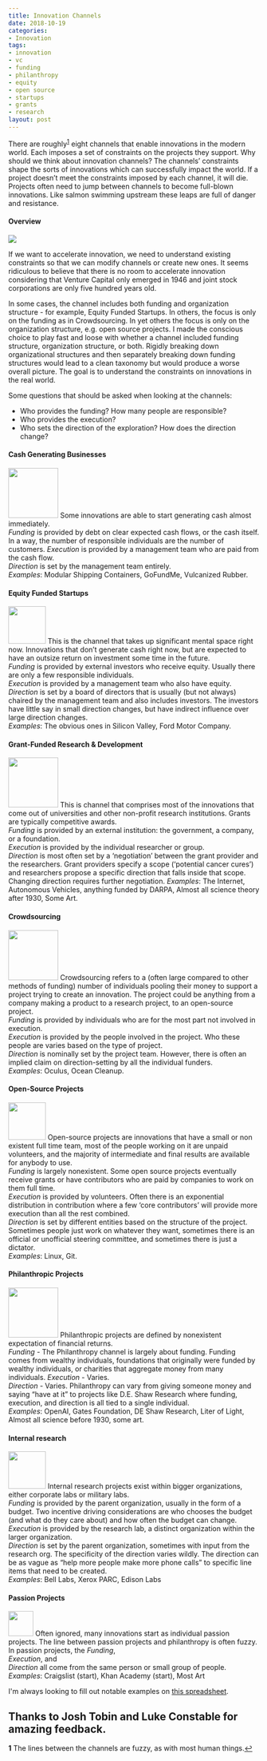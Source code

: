 ```yaml
---
title: Innovation Channels
date: 2018-10-19
categories:
- Innovation
tags:
- innovation
- vc
- funding
- philanthropy
- equity
- open source
- startups
- grants
- research
layout: post
---
```


There are roughly<sup id="a1">[1](#f1)</sup> eight channels that enable innovations in the modern world.  Each imposes a set of constraints on the projects they support. Why should we think about innovation channels? The channels’ constraints shape the sorts of innovations which can successfully impact the world. If a project doesn’t meet the constraints imposed by each channel, it will die. Projects often need to jump between channels to become full-blown innovations. Like salmon swimming upstream these leaps are full of danger and resistance.

#### Overview
![](https://s3-us-west-1.amazonaws.com/zaaron-personal/innovation-channel-table.png)

If we want to accelerate innovation, we need to understand existing constraints so that we can modify channels or create new ones. It seems ridiculous to believe that there is no room to accelerate innovation considering that Venture Capital only emerged in 1946 and joint stock corporations are only five hundred years old.

In some cases, the channel includes both funding and organization structure - for example, Equity Funded Startups. In others, the focus is only on the funding as in Crowdsourcing. In yet others the focus is only on the organization structure, e.g. open source projects. I made the conscious choice to play fast and loose with whether a channel included funding structure, organization structure, or both. Rigidly breaking down organizational structures and then separately breaking down funding structures would lead to a clean taxonomy but would produce a worse overall picture. The goal is to understand the constraints on innovations in the real world.

Some questions that should be asked when looking at the channels:
- Who provides the funding? How many people are responsible?
- Who provides the execution?
- Who sets the direction of the exploration? How does the direction change?


#### Cash Generating Businesses
 <img src="https://s3-us-west-1.amazonaws.com/zaaron-personal/cash-flow-symbol.png" width="100"/> Some innovations are able to start generating cash almost immediately.  
*Funding* is provided by debt on clear expected cash flows, or the cash itself. In a way, the number of responsible individuals are the number of customers.
*Execution* is provided by a management team who are paid from the cash flow.  
*Direction* is set by the management team entirely.  
*Examples*: Modular Shipping Containers, GoFundMe, Vulcanized Rubber.

#### Equity Funded Startups
<img src="https://s3-us-west-1.amazonaws.com/zaaron-personal/equity-symbol.png" width="75"/> This is the channel that takes up significant mental space right now. Innovations that don’t generate cash right now, but are expected to have an outsize return on investment some time in the future.  
*Funding* is provided by external investors who receive equity. Usually there are only a few responsible individuals.  
*Execution* is provided by a management team who also have equity.    
*Direction* is set by a board of directors that is usually (but not always) chaired by the management team and also includes investors. The investors have little say in small direction changes, but have indirect influence over large direction changes.  
*Examples*: The obvious ones in Silicon Valley, Ford Motor Company.

#### Grant-Funded Research & Development
<img src="https://s3-us-west-1.amazonaws.com/zaaron-personal/grant-symbol.png" width="100"/> This is channel that comprises most of the innovations that come out of universities and other non-profit research institutions. Grants are typically competitive awards.  
*Funding* is provided by an external institution: the government, a company, or a foundation.  
*Execution* is provided by the individual researcher or group.  
*Direction* is most often set by a ‘negotiation’ between the grant provider and the researchers. Grant providers specify a scope (‘potential cancer cures’) and researchers propose a specific direction that falls inside that scope. Changing direction requires further negotiation.
*Examples*: The Internet, Autonomous Vehicles, anything funded by DARPA, Almost all science theory after 1930, Some Art.

#### Crowdsourcing
<img src="https://s3-us-west-1.amazonaws.com/zaaron-personal/crowdsourcing-symbol.png" width="100"/> Crowdsourcing refers to a (often large compared to other methods of funding) number of individuals pooling their money to support a project trying to create an innovation. The project could be anything from a company making a product to a research project, to an open-source project.  
*Funding* is provided by individuals who are for the most part not involved in execution.  
*Execution* is provided by the people involved in the project. Who these people are varies based on the type of project.  
*Direction* is nominally set by the project team. However, there is often an implied claim on direction-setting by all the individual funders.  
*Examples*: Oculus, Ocean Cleanup.

#### Open-Source Projects
<img src="https://s3-us-west-1.amazonaws.com/zaaron-personal/open-source-symbol.png" width="75" /> Open-source projects are innovations that have a small or non existent full time team, most of the people working on it are unpaid volunteers, and the majority of intermediate and final results are available for anybody to use.  
*Funding* is largely nonexistent. Some open source projects eventually receive grants or have contributors who are paid by companies to work on them full time.  
*Execution* is provided by volunteers. Often there is an exponential distribution in contribution where a few ‘core contributors’ will provide more execution than all the rest combined.  
*Direction* is set by different entities based on the structure of the project. Sometimes people just work on whatever they want, sometimes there is an official or unofficial steering committee, and sometimes there is just a dictator.  
*Examples*: Linux, Git.  

#### Philanthropic Projects
<img src="https://s3-us-west-1.amazonaws.com/zaaron-personal/philanthropy-symbol.png" width="100"/> Philanthropic projects are defined by nonexistent expectation of financial returns.  
 *Funding* - The Philanthropy channel is largely about funding. Funding comes from wealthy individuals, foundations that originally were funded by wealthy individuals, or charities that aggregate money from many individuals.
*Execution* - Varies.  
*Direction* - Varies. Philanthropy can vary from giving someone money and saying “have at it” to projects like D.E. Shaw Research where funding, execution, and direction is all tied to a single individual.  
*Examples*: OpenAI, Gates Foundation, DE Shaw Research, Liter of Light, Almost all science before 1930, some art.  

#### Internal research
<img src="https://s3-us-west-1.amazonaws.com/zaaron-personal/internal-research-symbol.png"  width="75"/> Internal research projects exist within bigger organizations, either corporate labs or military labs.  
*Funding* is provided by the parent organization, usually in the form of a budget. Two incentive driving considerations are who chooses the budget (and what do they care about) and how often the budget can change.  
*Execution* is provided by the research lab, a distinct organization within the larger organization.  
*Direction* is set by the parent organization, sometimes with input from the research org. The specificity of the direction varies wildly. The direction can be as vague as “help more people make more phone calls” to specific line items that need to be created.  
*Examples*: Bell Labs, Xerox PARC, Edison Labs

#### Passion Projects
<img src="https://s3-us-west-1.amazonaws.com/zaaron-personal/passion-project-symbol.png" width="50"/> Often ignored, many innovations start as individual passion projects. The line between passion projects and philanthropy is often fuzzy. In passion projects, the
*Funding*,  
*Execution*, and  
*Direction* all come from the same person or small group of people.  
*Examples*: Craigslist (start), Khan Academy (start), Most Art

I'm always looking to fill out notable examples on
[this spreadsheet](https://docs.google.com/spreadsheets/d/1--02Ez5fxJxLz3_S8azpyM9w-LA_8MrBLWPn2xFz2Yk/edit?usp=sharing).

Thanks to Josh Tobin and Luke Constable for amazing feedback.
----
<b id="f1">1</b> The lines between the channels are fuzzy, as with most human things.[↩](#a1)

